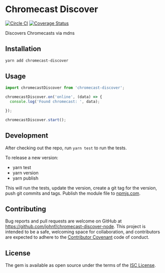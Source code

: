 # Chromecast Discover

[![Circle CI](https://circleci.com/gh/johnf/chromecast-discover-node.svg?style=svg)](https://circleci.com/gh/johnf/netflix-login-node)
[![Coverage Status](https://coveralls.io/repos/johnf/chromecast-discover-node/badge.svg?branch=master&service=github)](https://coveralls.io/github/johnf/netflix-login-node?branch=master)

Discovers Chromecasts via mdns

## Installation

``` bash
yarn add chromecast-discover
```

## Usage

``` javascript
import chromecastDiscover from 'chromecast-discover';

chromecastDiscover.on('online', (data) => {
  console.log('Found chromecast: ', data);

});

chromecastDiscover.start();
```

## Development

After checking out the repo, run `yarn test` to run the tests.

To release a new version:

* yarn test
* yarn version
* yarn publish

This will run the tests, update the version, create a git tag for the version, push git commits and tags. Publish the module file to [npmjs.com](https://npmjs.com).

## Contributing

Bug reports and pull requests are welcome on GitHub at https://github.com/johnf/chromecast-discover-node. This project is intended to be a safe, welcoming space for collaboration, and contributors are expected to adhere to the [Contributor Covenant](contributor-covenant.org) code of conduct.

## License

The gem is available as open source under the terms of the [ISC License](http://opensource.org/licenses/ISC).
